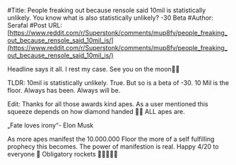 #Title: People freaking out because rensole said 10mil is statistically unlikely. You know what is also statistically unlikely? -30 Beta
#Author: Serafal
#Post URL: [https://www.reddit.com/r/Superstonk/comments/mup8fv/people_freaking_out_because_rensole_said_10mil_is/](https://www.reddit.com/r/Superstonk/comments/mup8fv/people_freaking_out_because_rensole_said_10mil_is/)


Headline says it all. 
I rest my case.
See you on the moon🙌💎

TLDR: 10mil is statistically unlikely. True. But so is a beta of -30. 
10 Mil is the floor.
Always has been.
Always will be.

Edit: Thanks for all those awards kind apes. 
As a user mentioned this squeeze depends on how diamond handed 🙌💎 ALL apes are.

„Fate loves irony“- Elon Musk

As more apes manifest the 10.000.000 Floor the more of a self fulfilling prophecy this becomes.
The power of manifestion is real.
Happy 4/20 to everyone 🍁
Obligatory rockets 🚀🚀🚀🔥🔥